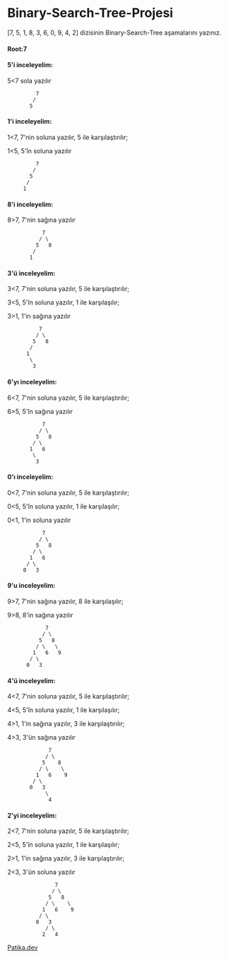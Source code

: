 # Binary-Search-Tree-Projesi

[7, 5, 1, 8, 3, 6, 0, 9, 4, 2] dizisinin Binary-Search-Tree aşamalarını yazınız.

#### Root:7
#### 5'i inceleyelim:
  5<7 sola yazılır                

             7 
            /
           5
    
#### 1'i inceleyelim:
  1<7, 7'nin soluna yazılır, 5 ile karşılaştırılır;
  
  1<5, 5'în soluna yazılır

             7
            / 
           5
          /
         1
         
#### 8'i inceleyelim:
  
  8>7, 7'nin sağına yazılır

               7
              / \
             5   8
            /
           1
          
#### 3'ü inceleyelim:
  3<7, 7'nin soluna yazılır, 5 ile karşılaştırılır;
  
  3<5, 5'în soluna yazılır, 1 ile karşılaşılır;
  
  3>1, 1'in sağına yazılır 

              7
             / \
            5   8
           /
          1
           \
            3
            
#### 6'yı inceleyelim:
  6<7, 7'nin soluna yazılır, 5 ile karşılaştırılır;

  6>5, 5'în sağına yazılır

               7
              / \
             5   8
            / \
           1   6
            \
             3
            
#### 0'ı inceleyelim:
  0<7, 7'nin soluna yazılır, 5 ile karşılaştırılır;

  0<5, 5'în soluna yazılır, 1 ile karşılaşılır;

  0<1, 1'in soluna yazılır

               7
              / \
             5   8
            / \
           1   6
          / \
         0   3
        
#### 9'u inceleyelim:
  9>7, 7'nin sağına yazılır, 8 ile karşılaşılır;
  
  9>8, 8'in sağına yazılır 

                7
               / \
              5   8
             / \   \
            1   6   9
           / \
          0   3
         
#### 4'ü inceleyelim:
  4<7, 7'nin soluna yazılır, 5 ile karşılaştırılır;
  
  4<5, 5'în soluna yazılır, 1 ile karşılaşılır;
  
  4>1, 1'in sağına yazılır, 3 ile karşılaştırılır;
  
  4>3, 3'ün sağına yazılır
         
                 7
                / \
               5    8
              / \    \
             1   6    9
            / \
           0   3
                \
                 4
                
#### 2'yi inceleyelim:
  2<7, 7'nin soluna yazılır, 5 ile karşılaştırılır;
  
  2<5, 5'în soluna yazılır, 1 ile karşılaşılır;
  
  2>1, 1'in sağına yazılır, 3 ile karşılaştırılır;
  
  2<3, 3'ün soluna yazılır

                   7
                  / \
                 5   8
                / \    \
               1   6    9
              / \
             0   3
                / \
               2   4
               

  [Patika.dev](https://app.patika.dev/)
